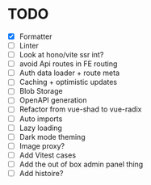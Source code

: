 # TODO

- [x] Formatter
- [ ] Linter
- [ ] Look at hono/vite ssr int?
- [ ] avoid Api routes in FE routing
- [ ] Auth data loader + route meta
- [ ] Caching + optimistic updates
- [ ] Blob Storage
- [ ] OpenAPI generation
- [ ] Refactor from vue-shad to vue-radix
- [ ] Auto imports
- [ ] Lazy loading
- [ ] Dark mode theming
- [ ] Image proxy?
- [ ] Add Vitest cases
- [ ] Add the out of box admin panel thing
- [ ] Add histoire?
